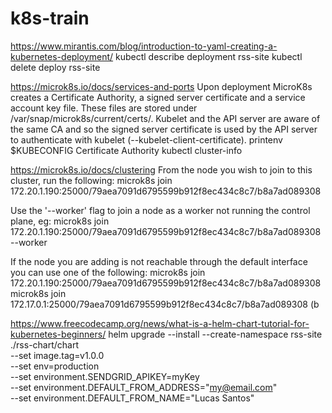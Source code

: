 # k8s-train
https://www.mirantis.com/blog/introduction-to-yaml-creating-a-kubernetes-deployment/
kubectl describe deployment rss-site
kubectl delete deploy rss-site

https://microk8s.io/docs/services-and-ports
Upon deployment MicroK8s creates a Certificate Authority, a signed server certificate and a service account key file. These files are stored under /var/snap/microk8s/current/certs/. Kubelet and the API server are aware of the same CA and so the signed server certificate is used by the API server to authenticate with kubelet (--kubelet-client-certificate).
printenv $KUBECONFIG
Certificate Authority
kubectl cluster-info

https://microk8s.io/docs/clustering
From the node you wish to join to this cluster, run the following:
microk8s join 172.20.1.190:25000/79aea7091d6795599b912f8ec434c8c7/b8a7ad089308

Use the '--worker' flag to join a node as a worker not running the control plane, eg:
microk8s join 172.20.1.190:25000/79aea7091d6795599b912f8ec434c8c7/b8a7ad089308 --worker

If the node you are adding is not reachable through the default interface you can use one of the following:
microk8s join 172.20.1.190:25000/79aea7091d6795599b912f8ec434c8c7/b8a7ad089308
microk8s join 172.17.0.1:25000/79aea7091d6795599b912f8ec434c8c7/b8a7ad089308
(b


https://www.freecodecamp.org/news/what-is-a-helm-chart-tutorial-for-kubernetes-beginners/
helm upgrade --install --create-namespace rss-site ./rss-chart/chart \
  --set image.tag=v1.0.0 \
  --set env=production \
  --set environment.SENDGRID_APIKEY=myKey \
  --set environment.DEFAULT_FROM_ADDRESS="my@email.com" \
  --set environment.DEFAULT_FROM_NAME="Lucas Santos"
